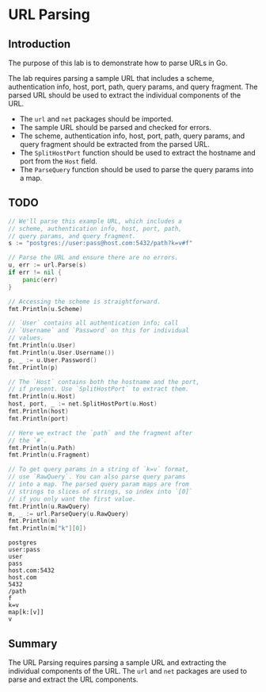 # URL Parsing

## Introduction

The purpose of this lab is to demonstrate how to parse URLs in Go.

The lab requires parsing a sample URL that includes a scheme, authentication info, host, port, path, query params, and query fragment. The parsed URL should be used to extract the individual components of the URL.

- The `url` and `net` packages should be imported.
- The sample URL should be parsed and checked for errors.
- The scheme, authentication info, host, port, path, query params, and query fragment should be extracted from the parsed URL.
- The `SplitHostPort` function should be used to extract the hostname and port from the `Host` field.
- The `ParseQuery` function should be used to parse the query params into a map.

## TODO

```go
// We'll parse this example URL, which includes a
// scheme, authentication info, host, port, path,
// query params, and query fragment.
s := "postgres://user:pass@host.com:5432/path?k=v#f"

// Parse the URL and ensure there are no errors.
u, err := url.Parse(s)
if err != nil {
    panic(err)
}

// Accessing the scheme is straightforward.
fmt.Println(u.Scheme)

// `User` contains all authentication info; call
// `Username` and `Password` on this for individual
// values.
fmt.Println(u.User)
fmt.Println(u.User.Username())
p, _ := u.User.Password()
fmt.Println(p)

// The `Host` contains both the hostname and the port,
// if present. Use `SplitHostPort` to extract them.
fmt.Println(u.Host)
host, port, _ := net.SplitHostPort(u.Host)
fmt.Println(host)
fmt.Println(port)

// Here we extract the `path` and the fragment after
// the `#`.
fmt.Println(u.Path)
fmt.Println(u.Fragment)

// To get query params in a string of `k=v` format,
// use `RawQuery`. You can also parse query params
// into a map. The parsed query param maps are from
// strings to slices of strings, so index into `[0]`
// if you only want the first value.
fmt.Println(u.RawQuery)
m, _ := url.ParseQuery(u.RawQuery)
fmt.Println(m)
fmt.Println(m["k"][0])
```

```
postgres
user:pass
user
pass
host.com:5432
host.com
5432
/path
f
k=v
map[k:[v]]
v
```

## Summary

The URL Parsing requires parsing a sample URL and extracting the individual components of the URL. The `url` and `net` packages are used to parse and extract the URL components.
